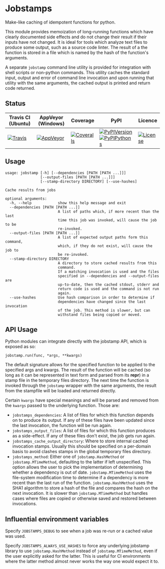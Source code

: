 # Jobstamps

Make-like caching of idempotent functions for python.

This module provides memoization of long-running functions which have clearly
documented side effects and do not change their result if their inputs
have not changed. It is ideal for tools which analyze text files to produce
some output, such as a source code linter. The result of a the function
is stored in a file which is named by the hash of the function's
arguments.

A separate `jobstamp` command line utility is provided for integration
with shell scripts or non-python commands. This utility caches the
standard input, output and error of command line invocation and upon
running that utility with the same arguments, the cached output
is printed and return code returned.

## Status

| Travis CI (Ubuntu) | AppVeyor (Windows) | Coverage | PyPI | Licence |
|--------------------|--------------------|----------|------|---------|
|[![Travis](https://img.shields.io/travis/polysquare/jobstamps.svg)](http://travis-ci.org/polysquare/jobstamps)|[![AppVeyor](https://img.shields.io/appveyor/ci/smspillaz/jobstamps.svg)](https://ci.appveyor.com/project/smspillaz/jobstamps)|[![Coveralls](https://img.shields.io/coveralls/polysquare/jobstamps.svg)](http://coveralls.io/polysquare/jobstamps)|[![PyPIVersion](https://img.shields.io/pypi/v/jobstamps.svg)](https://pypi.python.org/pypi/jobstamps)[![PyPIPythons](https://img.shields.io/pypi/pyversions/jobstamps.svg)](https://pypi.python.org/pypi/jobstamps)|[![License](https://img.shields.io/github/license/polysquare/jobstamps.svg)](http://github.com/polysquare/jobstamps)|

## Usage

    usage: jobstamp [-h] [--dependencies [PATH [PATH ...]]]
                    [--output-files [PATH [PATH ...]]]
                    [--stamp-directory DIRECTORY] [--use-hashes]

    Cache results from jobs

    optional arguments:
      -h, --help            show this help message and exit
      --dependencies [PATH [PATH ...]]
                            A list of paths which, if more recent than the last
                            time this job was invoked, will cause the job to be
                            re-invoked.
      --output-files [PATH [PATH ...]]
                            A list of expected output paths form this command,
                            which, if they do not exist, will cause the job to
                            be re-invoked.
      --stamp-directory DIRECTORY
                            A directory to store cached results from this
                            command.
                            If a matching invocation is used and the files
                            specified in --dependencies and --output-files are
                            up-to-date, then the cached stdout, stderr and
                            return code is used and the command is not run
                            again.
      --use-hashes          Use hash comparison in order to determine if
                            dependencies have changed since the last invocation
                            of the job. This method is slower, but can
                            withstand files being copied or moved.

## API Usage

Python modules can integrate directly with the jobstamp API, which is
exposed as so:

    jobstamp.run(func, *args, **kwargs)

The default signature allows for the specified function to be applied to
the specified args and kwargs. The result of the function will be cached
(so long as it can be represented in text form and parsed from its
__repr__) in a stamp file in the temporary files directory. The next time
the function is invoked through the `jobstamp` wrapper with the same arguments,
the result from the stampfile will be loaded and returned directly.

Certain `kwargs` have special meanings and will be parsed and removed
from the `kwargs` passed to the underlying function. Those are:

- `jobstamps_dependencies`: A list of files for which this function depends
                            on to produce its output. If any of these files
                            have been updated since the last invocation, the
                            function will be run again.
- `jobstamps_output_files`: A list of files for which this function produces
                            as a side-effect. If any of these files don't
                            exist, the job gets run again.
- `jobstamps_cache_output_directory`: Where to store internal cached
                                      invocation stamps. Usually this
                                      should be specified on a per-domain
                                      basis to avoid clashes stamps in the
                                      global temporary files directory.
- `jobstamps_method`: Either one of `jobstamp.HashMethod` or
                      `jobstamp.MTimeMethod`, defaulting to the latter if
                      left unspecified. This option allows the user to pick
                      the implementation of determining whether a dependency
                      is out of date. `jobstamp.MTimeMethod` uses the
                      file-system modification time to determine if a
                      dependency is more recent than the last run of the
                      function. `jobstamp.HashMethod` uses the SHA1 algorithm
                      to store a hash of the file and compares the hash on
                      the next invocation. It is slower than
                      `jobstamp.MTimeMethod` but handles cases where files
                      are copied or otherwise saved and restored between
                      invocations.

## Influential environment variables

Specify `JOBSTAMPS_DEBUG` to see when a job was re-run or a cached
value was used.

Specify `JOBSTAMPS_ALWAYS_USE_HASHES` to force any underlying jobstamp
library to use `jobstamp.HashMethod` instead of `jobstamp.MTimeMethod`, even
if the user explicitly asked for the latter. This is useful for CI environments
where the latter method almost never works the way one would expect it to.

